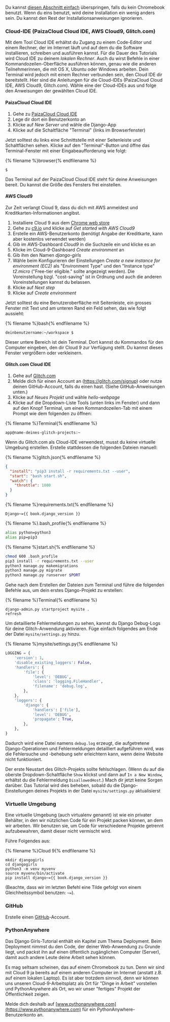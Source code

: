 Du kannst [diesen Abschnitt einfach](http://tutorial.djangogirls.org/en/installation/#install-python) überspringen, falls du kein Chromebook benutzt. Wenn du eins benutzt, wird deine Installation ein wenig anders sein. Du kannst den Rest der Installationsanweisungen ignorieren.

### Cloud-IDE (PaizaCloud Cloud IDE, AWS Cloud9, Glitch.com)

Mit dem Tool Cloud IDE erhältst du Zugang zu einem Code-Editor und einem Rechner, der im Internet läuft und auf dem du die Software installieren, schreiben und ausführen kannst. Für die Dauer des Tutorials wird Cloud IDE zu deinem *lokalen Rechner*. Auch du wirst Befehle in einer Kommandozeilen-Oberfläche ausführen können, genau wie die anderen Teilnehmerinnen, die mit OS X, Ubuntu oder Windows arbeiten. Dein Terminal wird jedoch mit einem Rechner verbunden sein, den Cloud IDE dir bereitstellt. Hier sind die Anleitungen für die Cloud-IDEs (PaizaCloud Cloud IDE, AWS Cloud9, Glitch.com). Wähle eine der Cloud-IDEs aus und folge den Anweisungen der gewählten Cloud IDE.

#### PaizaCloud Cloud IDE

1. Gehe zu [PaizaCloud Cloud IDE](https://paiza.cloud/)
2. Lege dir dort ein Benutzerkonto an
3. Klicke auf *New Server* und wähle die Django-App
4. Klicke auf die Schaltfläche "Terminal" (links im Browserfenster)

Jetzt solltest du links eine Schnittstelle mit einer Seitenleiste und Schaltflächen sehen. Klicke auf den "Terminal"-Button und öffne das Terminal-Fenster mit einer Eingabeaufforderung wie folgt:

{% filename %}browser{% endfilename %}

    $
    

Das Terminal auf der PaizaCloud Cloud IDE steht für deine Anweisungen bereit. Du kannst die Größe des Fensters frei einstellen.

#### AWS Cloud9

Zur Zeit verlangt Cloud 9, dass du dich mit AWS anmeldest und Kreditkarten-Informationen angibst.

1. Installiere Cloud 9 aus dem [Chrome web store](https://chrome.google.com/webstore/detail/cloud9/nbdmccoknlfggadpfkmcpnamfnbkmkcp)
2. Gehe zu [c9.io](https://c9.io) und klicke auf *Get started with AWS Cloud9*
3. Erstelle ein AWS-Benutzerkonto (benötigt Angabe der Kreditkarte, kann aber kostenlos verwendet werden)
4. Gib im AWS-Dashboard *Cloud9* in die Suchzeile ein und klicke es an
5. Klicke im Cloud-9-Dashboard *Create environment* an
6. Gib ihm den Namen *django-girls*
7. Wähle beim Konfigurieren der Einstellungen *Create a new instance for environment (EC2)* als "Environment Type" und den "Instance type" *t2.micro* ("Free-tier eligible." sollte angezeigt werden). Die Voreinstellung bzgl. "cost-saving" ist in Ordnung und auch die anderen Voreinstellungen kannst du belassen.
8. Klicke auf *Next step*
9. Klicke auf *Create environment*

Jetzt solltest du eine Benutzeroberfläche mit Seitenleiste, ein grosses Fenster mit Text und am unteren Rand ein Feld sehen, das wie folgt aussieht:

{% filename %}bash{% endfilename %}

    deinbenutzername:~/workspace $
    

Dieser untere Bereich ist dein Terminal. Dort kannst du Kommandos für den Computer eingeben, den dir Cloud 9 zur Verfügung stellt. Du kannst dieses Fenster vergrößern oder verkleinern.

#### Glitch.com Cloud IDE

1. Gehe auf [Glitch.com](https://glitch.com/)
2. Melde dich für einen Account an (https://glitch.com/signup) oder nutze deinen GitHub-Account, falls du einen hast. (Siehe GitHub-Anweisungen unten.)
3. Klicke auf *Neues Projekt* und wähle *hello-webpage*
4. Klicke auf die Dropdown-Liste Tools (unten links im Fenster) und dann auf den Knopf Terminal, um einen Kommandozeilen-Tab mit einem Prompt wie dem folgenden zu öffnen:

{% filename %}Terminal{% endfilename %}

    app@name-deines-glitch-projects:~
    

Wenn du Glitch.com als Cloud-IDE verwendest, musst du keine virtuelle Umgebung erstellen. Erstelle stattdessen die folgenden Dateien manuell:

{% filename %}glitch.json{% endfilename %}

```json
{
  "install": "pip3 install -r requirements.txt --user",
  "start": "bash start.sh",
  "watch": {
    "throttle": 1000
  }
}
```

{% filename %}requirements.txt{% endfilename %}

    Django~={{ book.django_version }}
    

{% filename %}.bash_profile{% endfilename %}

```bash
alias python=python3
alias pip=pip3
```

{% filename %}start.sh{% endfilename %}

```bash
chmod 600 .bash_profile
pip3 install -r requirements.txt --user
python3 manage.py makemigrations
python3 manage.py migrate
python3 manage.py runserver $PORT
```

Gehe nach dem Erstellen der Dateien zum Terminal und führe die folgenden Befehle aus, um dein erstes Django-Projekt zu erstellen:

{% filename %}Terminal{% endfilename %}

    django-admin.py startproject mysite .
    refresh
    

Um detaillierte Fehlermeldungen zu sehen, kannst du Django Debug-Logs für deine Glitch-Anwendung aktivieren. Füge einfach folgendes am Ende der Datei `mysite/settings.py` hinzu.

{% filename %}mysite/settings.py{% endfilename %}

```python
LOGGING = {
    'version': 1,
    'disable_existing_loggers': False,
    'handlers': {
        'file': {
            'level': 'DEBUG',
            'class': 'logging.FileHandler',
            'filename': 'debug.log',
        },
    },
    'loggers': {
        'django': {
            'handlers': ['file'],
            'level': 'DEBUG',
            'propagate': True,
        },
    },
}
```

Dadurch wird eine Datei namens `debug.log` erzeugt, die aufgetretene Django-Operationen und Fehlermeldungen detailliert aufgeführen wird, was die Fehlersuche und -behebung sehr erleichtern kann, wenn deine Website nicht funktioniert.

Der erste Neustart des Glitch-Projekts sollte fehlschlagen. (Wenn du auf die oberste Dropdown-Schaltfläche `Show` klickst und dann auf `In a New Window`, erhältst du die Fehlermeldung `DisallowedHost`.) Mach dir jetzt keine Sorgen darüber. Das Tutorial wird dies beheben, sobald du die Django-Einstellungen deines Projekts in der Datei `mysite/settings.py` aktualisierst

### Virtuelle Umgebung

Eine virtuelle Umgebung (auch virtualenv genannt) ist wie ein privater Behälter, in den wir nützlichen Code für ein Projekt packen können, an dem wir arbeiten. Wir benutzen sie, um Code für verschiedene Projekte getrennt aufzubewahren, damit dieser nicht vermischt wird.

Führe Folgendes aus:

{% filename %}Cloud 9{% endfilename %}

    mkdir djangogirls
    cd djangogirls
    python3 -m venv myvenv
    source myvenv/bin/activate
    pip install django~={{ book.django_version }}
    

(Beachte, dass wir im letzten Befehl eine Tilde gefolgt von einem Gleichheitssymbol benutzen: `~=`).

### GitHub

Erstelle einen [GitHub](https://github.com)-Account.

### PythonAnywhere

Das Django Girls-Tutorial enthält ein Kapitel zum Thema Deployment. Beim Deployment nimmst du den Code, der deiner Web-Anwendung zu Grunde liegt, und packst ihn auf einen öffentlich zugänglichen Computer (Server), damit auch andere Leute deine Arbeit sehen können.

Es mag seltsam scheinen, das auf einem Chromebook zu tun. Denn wir sind mit Cloud 9 ja bereits auf einem anderen Computer im Internet (anstatt z.B. auf einem lokalen Laptop). Es ist aber trotzdem sinnvoll, denn wir können uns unseren Cloud-9-Arbeitsplatz als Ort für "Dinge in Arbeit" vorstellen und PythonAnywhere als Ort, wo wir unser "fertiges" Projekt der Öffentlichkeit zeigen.

Melde dich deshalb auf [www.pythonanywhere.com](https://www.pythonanywhere.com) für ein PythonAnywhere-Benutzerkonto an.